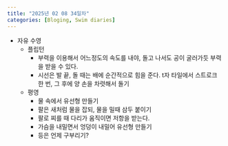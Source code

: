 ```yaml
---
title: "2025년 02 08 34일차"
categories: [Bloging, Swim diaries]
---
```


- 자유 수영
  - 플립턴 
    - 부력을 이용해서 어느정도의 속도를 내야, 돌고 나서도 공이 굴러가듯 부력을 받을 수 있다.
    - 시선은 발 끝, 돌 때는 배에 순간적으로 힘을 준다. t자 타일에서 스트로크 한 번, 그 후에 양 손을 차렷해서 돌기
  - 평영
    - 물 속에서 유선형 만들기
    - 팔은 새처럼 물을 잡되, 물을 밀때 삼두 붙이기
    - 팔로 찌를 때 다리가 움직이면 저항을 받는다.
    - 가슴을 내밀면서 엉덩이 내밀어 유선형 만들기
    - 등은 언제 구부리기?
